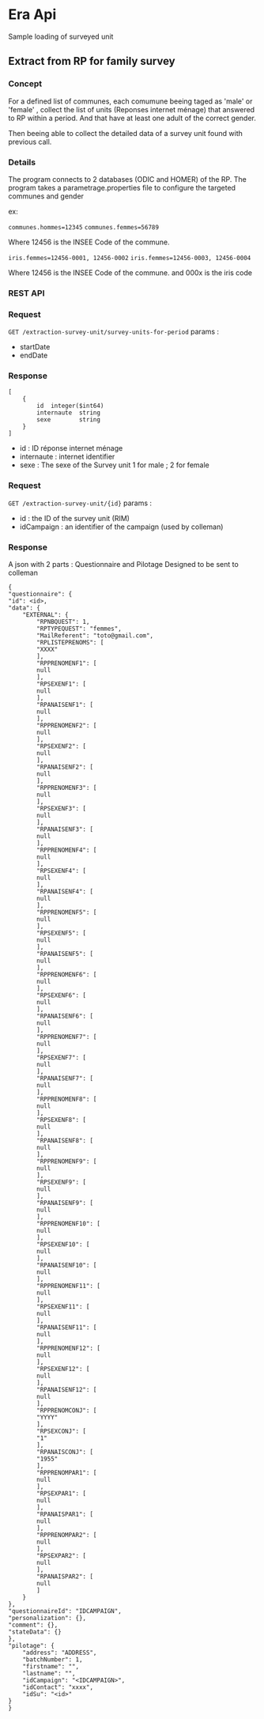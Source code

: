 # Era Api
Sample loading of surveyed unit

## Extract from RP for family survey

### Concept

For a defined list of communes, each comumune beeing taged as 'male' or 'female'
, collect the list of units (Reponses internet ménage) that answered to RP within a period. 
And that have at least one adult of the correct gender.

Then beeing able to collect the detailed data of a survey unit found with previous call.

### Details

The program connects to 2 databases (ODIC and HOMER) of the RP.
The program takes a parametrage.properties file to configure the targeted communes and gender

ex:

`communes.hommes=12345`
`communes.femmes=56789`

Where 12456 is the INSEE Code of the commune.


`iris.femmes=12456-0001, 12456-0002`
`iris.femmes=12456-0003, 12456-0004`

Where 12456 is the INSEE Code of the commune.
and 000x is the iris code



### REST API
### Request

`GET /extraction-survey-unit/survey-units-for-period`
params : 
- startDate
- endDate

### Response

    [
        {
            id	integer($int64)
            internaute  string
            sexe        string
        }
    ]

- id : ID réponse internet ménage
- internaute : internet identifier
- sexe  : The sexe of the Survey unit 1 for male ; 2 for female 

### Request

`GET /extraction-survey-unit/{id}`
params :
- id : the ID of the survey unit (RIM)
- idCampaign : an identifier of the campaign (used by colleman)

### Response

A json with 2 parts : 
Questionnaire and Pilotage
Designed to be sent to colleman

    {
    "questionnaire": {
    "id": <id>,
    "data": {
        "EXTERNAL": {
            "RPNBQUEST": 1,
            "RPTYPEQUEST": "femmes",
            "MailReferent": "toto@gmail.com",
            "RPLISTEPRENOMS": [
            "XXXX"
            ],
            "RPPRENOMENF1": [
            null
            ],
            "RPSEXENF1": [
            null
            ],
            "RPANAISENF1": [
            null
            ],
            "RPPRENOMENF2": [
            null
            ],
            "RPSEXENF2": [
            null
            ],
            "RPANAISENF2": [
            null
            ],
            "RPPRENOMENF3": [
            null
            ],
            "RPSEXENF3": [
            null
            ],
            "RPANAISENF3": [
            null
            ],
            "RPPRENOMENF4": [
            null
            ],
            "RPSEXENF4": [
            null
            ],
            "RPANAISENF4": [
            null
            ],
            "RPPRENOMENF5": [
            null
            ],
            "RPSEXENF5": [
            null
            ],
            "RPANAISENF5": [
            null
            ],
            "RPPRENOMENF6": [
            null
            ],
            "RPSEXENF6": [
            null
            ],
            "RPANAISENF6": [
            null
            ],
            "RPPRENOMENF7": [
            null
            ],
            "RPSEXENF7": [
            null
            ],
            "RPANAISENF7": [
            null
            ],
            "RPPRENOMENF8": [
            null
            ],
            "RPSEXENF8": [
            null
            ],
            "RPANAISENF8": [
            null
            ],
            "RPPRENOMENF9": [
            null
            ],
            "RPSEXENF9": [
            null
            ],
            "RPANAISENF9": [
            null
            ],
            "RPPRENOMENF10": [
            null
            ],
            "RPSEXENF10": [
            null
            ],
            "RPANAISENF10": [
            null
            ],
            "RPPRENOMENF11": [
            null
            ],
            "RPSEXENF11": [
            null
            ],
            "RPANAISENF11": [
            null
            ],
            "RPPRENOMENF12": [
            null
            ],
            "RPSEXENF12": [
            null
            ],
            "RPANAISENF12": [
            null
            ],
            "RPPRENOMCONJ": [
            "YYYY"
            ],
            "RPSEXCONJ": [
            "1"
            ],
            "RPANAISCONJ": [
            "1955"
            ],
            "RPPRENOMPAR1": [
            null
            ],
            "RPSEXPAR1": [
            null
            ],
            "RPANAISPAR1": [
            null
            ],
            "RPPRENOMPAR2": [
            null
            ],
            "RPSEXPAR2": [
            null
            ],
            "RPANAISPAR2": [
            null
            ]
        }
    },
    "questionnaireId": "IDCAMPAIGN",
    "personalization": {},
    "comment": {},
    "stateData": {}
    },
    "pilotage": {
        "address": "ADDRESS",
        "batchNumber": 1,
        "firstname": "",
        "lastname": "",
        "idCampaign": "<IDCAMPAIGN>",
        "idContact": "xxxx",
        "idSu": "<id>"
    }
    }
